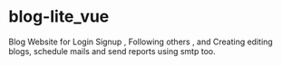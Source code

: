 # blog-lite_vue
Blog Website for Login Signup , Following others , and Creating editing blogs, schedule mails and send reports using smtp too.
